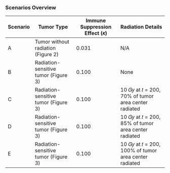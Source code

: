 ### Scenarios Overview

| Scenario | Tumor Type                           | Immune Suppression Effect (𝜅) | Radiation Details                                          |
|----------|--------------------------------------|--------------------------------|------------------------------------------------------------|
| A        | Tumor without radiation (Figure 2)   | 0.031                          | N/A                                                        |
| B        | Radiation-sensitive tumor (Figure 3) | 0.100                          | None                                                       |
| C        | Radiation-sensitive tumor (Figure 3) | 0.100                          | 10 𝐺𝑦 at 𝑡 = 200, 70% of tumor area center radiated       |
| D        | Radiation-sensitive tumor (Figure 3) | 0.100                          | 10 𝐺𝑦 at 𝑡 = 200, 85% of tumor area center radiated       |
| E        | Radiation-sensitive tumor (Figure 3) | 0.100                          | 10 𝐺𝑦 at 𝑡 = 200, 100% of tumor area center radiated      |
